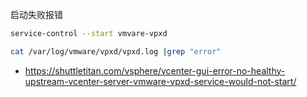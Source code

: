 启动失败报错

```bash
service-control --start vmvare-vpxd

cat /var/log/vmware/vpxd/vpxd.log |grep "error"
```

- <https://shuttletitan.com/vsphere/vcenter-gui-error-no-healthy-upstream-vcenter-server-vmware-vpxd-service-would-not-start/>

